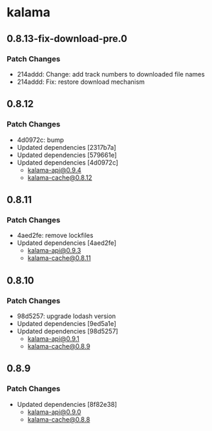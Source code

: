 # kalama

## 0.8.13-fix-download-pre.0

### Patch Changes

- 214addd: Change: add track numbers to downloaded file names
- 214addd: Fix: restore download mechanism

## 0.8.12

### Patch Changes

- 4d0972c: bump
- Updated dependencies [2317b7a]
- Updated dependencies [579661e]
- Updated dependencies [4d0972c]
  - kalama-api@0.9.4
  - kalama-cache@0.8.12

## 0.8.11

### Patch Changes

- 4aed2fe: remove lockfiles
- Updated dependencies [4aed2fe]
  - kalama-api@0.9.3
  - kalama-cache@0.8.11

## 0.8.10

### Patch Changes

- 98d5257: upgrade lodash version
- Updated dependencies [9ed5a1e]
- Updated dependencies [98d5257]
  - kalama-api@0.9.1
  - kalama-cache@0.8.9

## 0.8.9

### Patch Changes

- Updated dependencies [8f82e38]
  - kalama-api@0.9.0
  - kalama-cache@0.8.8
